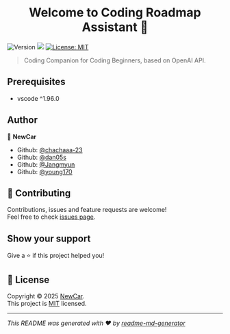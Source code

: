 <h1 align="center">Welcome to Coding Roadmap Assistant 👋</h1>
<p>
  <img alt="Version" src="https://img.shields.io/badge/version-1.1.0-blue.svg?cacheSeconds=2592000" />
  <img src="https://img.shields.io/badge/vscode-%5E1.96.0-blue.svg" />
  <a href="https://mit-license.org/" target="_blank">
    <img alt="License: MIT" src="https://img.shields.io/badge/License-MIT-yellow.svg" />
  </a>
</p>

> Coding Companion for Coding Beginners, based on OpenAI API.

## Prerequisites

- vscode ^1.96.0

## Author

👤 **NewCar**

- Github: [@chachaaa-23](https://github.com/chachaaa-23)
- Github: [@dan05s](https://github.com/dan05s)
- Github: [@Jangmyun](https://github.com/Jangmyun)
- Github: [@young170](https://github.com/young170)

## 🤝 Contributing

Contributions, issues and feature requests are welcome!<br />Feel free to check [issues page](https://github.com/Computer-Research-Association/CodingRoadmapAssistant/issues).

## Show your support

Give a ⭐️ if this project helped you!

## 📝 License

Copyright © 2025 [NewCar](https://github.com/orgs/Computer-Research-Association/teams/24-2-newcar).<br />
This project is [MIT](https://mit-license.org/) licensed.

---

_This README was generated with ❤️ by [readme-md-generator](https://github.com/kefranabg/readme-md-generator)_
